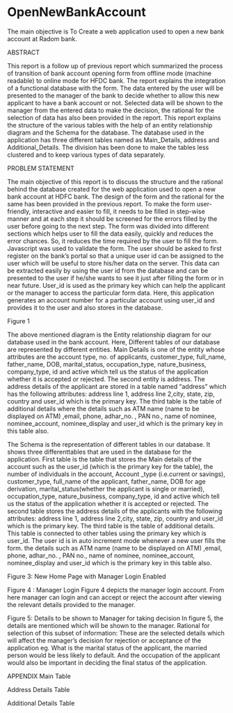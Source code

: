 # OpenNewBankAccount
The main objective is To Create a web application used to open a new bank account at Radom bank. 












ABSTRACT

This report is a follow up of previous report which summarized the process of transition of bank account opening form from offline mode (machine readable) to online mode for HFDC bank. The report explains the integration of a functional database with the form.  The data entered by the user will be presented to the manager of the bank to decide whether to allow this new applicant to have a bank account or not. Selected data will be shown to the manager from the entered data to make the decision, the rational for the selection of data has also been provided in the report. This report explains the structure of the various tables with the help of an entity relationship diagram and the Schema for the database. The database used in the application has three different tables named as Main_Details, address and Additional_Details. The division has been done to make the tables less clustered and to keep various types of data separately.












PROBLEM STATEMENT 

The main objective of this report is to discuss the structure and the rational behind the database created for the web application used to open a new bank account at HDFC bank. The design of the form and the rational for the same has been provided in the previous report. 
To make the form user-friendly, interactive and easier to fill, it needs to be filled in step-wise manner and at each step it should be screened for the errors filled by the user before going to the next step. The form was divided into different sections which helps user to fill the data easily, quickly and reduces the error chances. So, it reduces the time required by the user to fill the form. Javascript was used to validate the form.
The user should be asked to first register on the bank’s portal so that a unique user id can be assigned to the user which will be useful to store his/her data on the server. This data can be extracted easily by using the user id from the database and can be presented to the user if he/she wants to see it just after filling the form or in near future. User_id is used as the primary key which can help the applicant or the manager to access the particular form data. Here, this application generates an account number for a particular account using user_id and provides it to the user and also stores in the database.





















Figure 1

The above mentioned diagram  is the Entity relationship diagram for our database used in the bank account. Here, Different tables of our database are represented by different entities. Main Details is one of the entity whose attributes are the account type, no. of applicants, customer_type, full_name, father_name, DOB, marital_status, occupation_type, nature_business, company_type, id and active which tell us the status of the application whether it is accepted or rejected. 
The second entity is address. The address details of the applicant are stored in a table named “address” which has the following attributes: address line 1, address line 2,city, state, zip, country and user_id which is the primary key. 
The third table is the table of additional details where the details such as ATM name (name to be displayed on ATM) ,email, phone, adhar_no. , PAN no., name of nominee, nominee_account, nominee_display and user_id which is the primary key in this table also.    











The Schema is the representation of different tables in our database. It shows three differenttables that are used in the database for the application. First table is the table that stores the Main details of the account such as the user_id (which is the primary key for the table), the number of individuals in the account, Account _type (i.e.current or savings), customer_type, full_name of the applicant, father_name, DOB for age derivation, marital_status(whether the applicant is single or married), occupation_type, nature_business, company_type, id and active which tell us the status of the application whether it is accepted or rejected. 
The second table stores the address details of the applicants with the following attributes: address line 1, address line 2,city, state, zip, country and user_id which is the primary key. 
The third table is the table of additional details. This table is connected to other tables using the primary key which is user_id. The user id is in auto increment mode whenever a new user fills the form. the details such as ATM name (name to be displayed on ATM) ,email, phone, adhar_no. , PAN no., name of nominee, nominee_account, nominee_display and user_id which is the primary key in this table also.    




Figure 3: New Home Page with Manager Login Enabled  


Figure 4 : Manager Login 
Figure 4 depicts the manager login account. From here manager can login and can accept or reject the  account after viewing the relevant details provided to the manager.


Figure 5: Details to be shown to Manager for taking decision 
In figure 5, the details are mentioned which will be shown to the manager. 
Rational for selection of this subset of information: 
These are the selected details which will affect the manager’s decision for rejection or acceptance of the application eg. What is the marital status of the applicant, the married person would be less likely to default.  And the occupation of the applicant would also be important in deciding the final status of the application. 


APPENDIX 
Main Table


Address Details Table

Additional Details Table 
	




